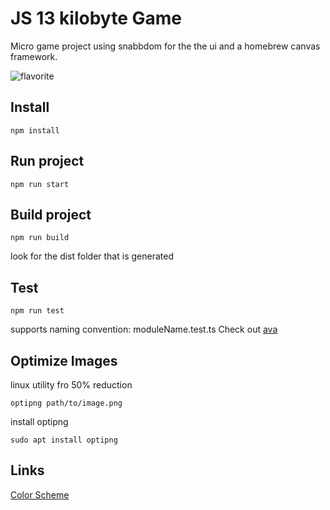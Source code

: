 # JS 13 kilobyte Game

Micro game project using snabbdom for the the ui and a homebrew canvas framework.

![flavorite](https://raw.githubusercontent.com/patomation/vanilla-starter/master/public/favicon.ico)

## Install
```
npm install
```

## Run project
```
npm run start
```

## Build project
```
npm run build
```
look for the dist folder that is generated

## Test
```
npm run test
```
supports naming convention: moduleName.test.ts
Check out [ava](https://github.com/avajs/ava)



## Optimize Images

linux utility fro 50% reduction
```
optipng path/to/image.png
```
install optipng
```
sudo apt install optipng
```


## Links
[Color Scheme](https://en.wikipedia.org/wiki/Solarized_(color_scheme))